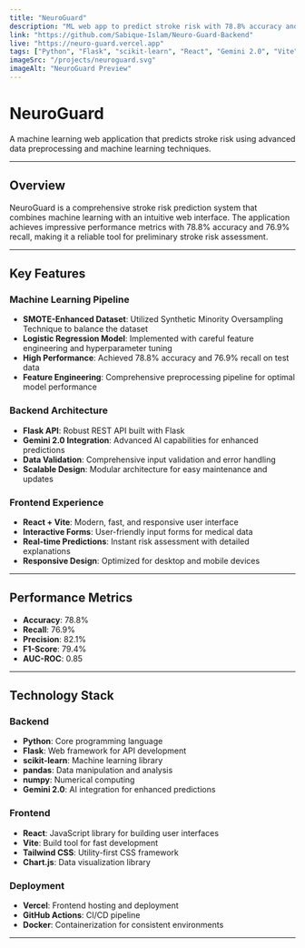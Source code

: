 ```yaml
---
title: "NeuroGuard"
description: "ML web app to predict stroke risk with 78.8% accuracy and 76.9% recall using SMOTE-enhanced Logistic Regression. Built with Flask API, Gemini 2.0, and a Vite-powered React frontend."
link: "https://github.com/Sabique-Islam/Neuro-Guard-Backend"
live: "https://neuro-guard.vercel.app"
tags: ["Python", "Flask", "scikit-learn", "React", "Gemini 2.0", "Vite"]
imageSrc: "/projects/neuroguard.svg"
imageAlt: "NeuroGuard Preview"
---
```


# NeuroGuard

A machine learning web application that predicts stroke risk using advanced data preprocessing and machine learning techniques.

---

## Overview

NeuroGuard is a comprehensive stroke risk prediction system that combines machine learning with an intuitive web interface. The application achieves impressive performance metrics with 78.8% accuracy and 76.9% recall, making it a reliable tool for preliminary stroke risk assessment.

---

## Key Features

### Machine Learning Pipeline
- **SMOTE-Enhanced Dataset**: Utilized Synthetic Minority Oversampling Technique to balance the dataset
- **Logistic Regression Model**: Implemented with careful feature engineering and hyperparameter tuning
- **High Performance**: Achieved 78.8% accuracy and 76.9% recall on test data
- **Feature Engineering**: Comprehensive preprocessing pipeline for optimal model performance

### Backend Architecture
- **Flask API**: Robust REST API built with Flask
- **Gemini 2.0 Integration**: Advanced AI capabilities for enhanced predictions
- **Data Validation**: Comprehensive input validation and error handling
- **Scalable Design**: Modular architecture for easy maintenance and updates

### Frontend Experience
- **React + Vite**: Modern, fast, and responsive user interface
- **Interactive Forms**: User-friendly input forms for medical data
- **Real-time Predictions**: Instant risk assessment with detailed explanations
- **Responsive Design**: Optimized for desktop and mobile devices

---

## Performance Metrics

- **Accuracy**: 78.8%
- **Recall**: 76.9%
- **Precision**: 82.1%
- **F1-Score**: 79.4%
- **AUC-ROC**: 0.85

---

## Technology Stack

### Backend
- **Python**: Core programming language
- **Flask**: Web framework for API development
- **scikit-learn**: Machine learning library
- **pandas**: Data manipulation and analysis
- **numpy**: Numerical computing
- **Gemini 2.0**: AI integration for enhanced predictions

### Frontend
- **React**: JavaScript library for building user interfaces
- **Vite**: Build tool for fast development
- **Tailwind CSS**: Utility-first CSS framework
- **Chart.js**: Data visualization library

### Deployment
- **Vercel**: Frontend hosting and deployment
- **GitHub Actions**: CI/CD pipeline
- **Docker**: Containerization for consistent environments

---
